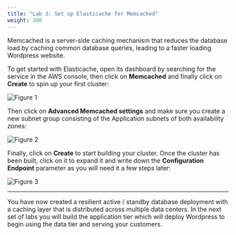 ```yaml
---
title: "Lab 3: Set up Elasticache for Memcached"
weight: 300
---
```


Memcached is a server-side caching mechanism that reduces the database load by caching common database queries, leading to a faster loading Wordpress website.

To get started with Elasticache, open its dashboard by searching for the service in the AWS console, then click on **Memcached** and finally click on **Create** to spin up your first cluster:

![Figure 1](/images/ec1.png)

Then click on **Advanced Memcached settings** and make sure you create a new subnet group consisting of the Application subnets of both availability zones:

![Figure 2](/images/ec2.png)

Finally, click on **Create** to start building your cluster. Once the cluster has been built, click on it to expand it and write down the **Configuration Endpoint** parameter as you will need it a few steps later:

![Figure 3](/images/ec3.png)

---

You have now created a resilient active / standby database deployment with a caching layer that is distributed across multiple data centers.  In the next set of labs you will build the application tier which will deploy Wordpress to begin using the data tier and serving your customers.